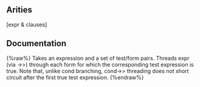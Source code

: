## Arities
[expr & clauses]

## Documentation
{%raw%}
Takes an expression and a set of test/form pairs. Threads expr (via ->>)
  through each form for which the corresponding test expression
  is true.  Note that, unlike cond branching, cond->> threading does not short circuit
  after the first true test expression.
{%endraw%}
